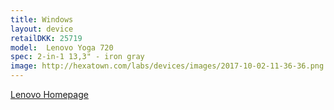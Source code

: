 ```yaml
--- 
title: Windows
layout: device
retailDKK: 25719
model:  Lenovo Yoga 720
spec: 2-in-1 13,3" - iron gray
image: http://hexatown.com/labs/devices/images/2017-10-02-11-36-36.png
---
```




[Lenovo Homepage](https://www3.lenovo.com/dk/da/laptops/yoga/700-series/Yoga-720-13/p/88YG7000827?cid=dk:sem|se|google|213215766491|DK+-+Branded+-+Yoga+720+-+Exact|G+-+DK+-+EMEA+-+Lenovo+-+PS+-+B+-+Laptop+-+Yoga+Series|616990488&s_kwcid=AL!4316!3!195225462371!e!!g!!lenovo%20yoga%20720&ef_id=WZHvdgAAAc2dT6BC:20171002133859:s)